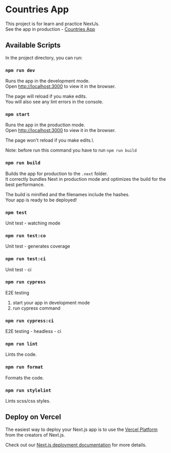 # Countries App

This project is for learn and practice NextJs.\
See the app in production - [Countries App](https://countries-app-eosin.vercel.app/)

## Available Scripts

In the project directory, you can run:

### `npm run dev`

Runs the app in the development mode.\
Open [http://localhost:3000](http://localhost:3000) to view it in the browser.

The page will reload if you make edits.\
You will also see any lint errors in the console.

### `npm start`

Runs the app in the production mode.\
Open [http://localhost:3000](http://localhost:3000) to view it in the browser.

The page won't reload if you make edits.\

Note: before run this command you have to run `npm run build`

### `npm run build`

Builds the app for production to the `.next` folder.\
It correctly bundles Next in production mode and optimizes the build for the best performance.

The build is minified and the filenames include the hashes.\
Your app is ready to be deployed!

### `npm test`

Unit test - watching mode

### `npm run test:co`

Unit test - generates coverage

### `npm run test:ci`

Unit test - ci

### `npm run cypress`

E2E testing

1. start your app in development mode
2. run cypress command

### `npm run cypress:ci`

E2E testing - headless - ci

### `npm run lint`

Lints the code.

### `npm run format`

Formats the code.

### `npm run stylelint`

Lints scss/css styles.

## Deploy on Vercel

The easiest way to deploy your Next.js app is to use the [Vercel Platform](https://vercel.com/new?utm_medium=default-template&filter=next.js&utm_source=create-next-app&utm_campaign=create-next-app-readme) from the creators of Next.js.

Check out our [Next.js deployment documentation](https://nextjs.org/docs/deployment) for more details.
